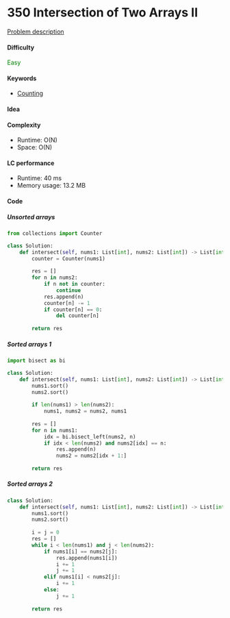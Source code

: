 350 Intersection of Two Arrays II
=======================
[Problem description](https://leetcode.com/problems/intersection-of-two-arrays-ii/)

#### Difficulty
<span style="color:green">Easy</span>

#### Keywords
- [Counting](../categories/counting.md)

#### Idea


#### Complexity
- Runtime: O(N)
- Space: O(N)

#### LC performance
- Runtime: 40 ms
- Memory usage: 13.2 MB

#### Code

##### Unsorted arrays
```python
from collections import Counter

class Solution:
    def intersect(self, nums1: List[int], nums2: List[int]) -> List[int]:
        counter = Counter(nums1)
        
        res = []
        for n in nums2:
            if n not in counter:
                continue
            res.append(n)
            counter[n] -= 1
            if counter[n] == 0:
                del counter[n]
                
        return res
```

##### Sorted arrays 1
```python
import bisect as bi

class Solution:
    def intersect(self, nums1: List[int], nums2: List[int]) -> List[int]:
        nums1.sort()
        nums2.sort()
        
        if len(nums1) > len(nums2):
            nums1, nums2 = nums2, nums1
        
        res = []
        for n in nums1:
            idx = bi.bisect_left(nums2, n)
            if idx < len(nums2) and nums2[idx] == n:
                res.append(n)
                nums2 = nums2[idx + 1:]
        
        return res
```

##### Sorted arrays 2
```python
class Solution:
    def intersect(self, nums1: List[int], nums2: List[int]) -> List[int]:
        nums1.sort()
        nums2.sort()
        
        i = j = 0
        res = []
        while i < len(nums1) and j < len(nums2):
            if nums1[i] == nums2[j]:
                res.append(nums1[i])
                i += 1
                j += 1
            elif nums1[i] < nums2[j]:
                i += 1
            else:
                j += 1
        
        return res
```
